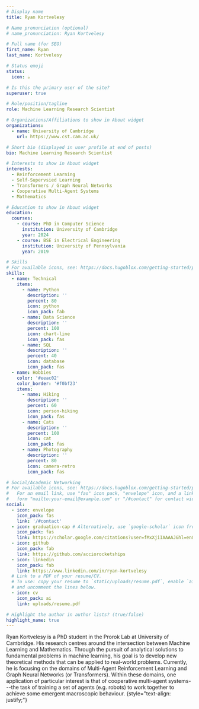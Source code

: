 ```yaml
---
# Display name
title: Ryan Kortvelesy

# Name pronunciation (optional)
# name_pronunciation: Ryan Kortvelesy

# Full name (for SEO)
first_name: Ryan
last_name: Kortvelesy

# Status emoji
status:
  icon: ☕️

# Is this the primary user of the site?
superuser: true

# Role/position/tagline
role: Machine Learning Research Scientist

# Organizations/Affiliations to show in About widget
organizations:
  - name: University of Cambridge
    url: https://www.cst.cam.ac.uk/

# Short bio (displayed in user profile at end of posts)
bio: Machine Learning Research Scientist

# Interests to show in About widget
interests:
  - Reinforcement Learning
  - Self-Supervsied Learning
  - Transformers / Graph Neural Networks
  - Cooperative Multi-Agent Systems
  - Mathematics

# Education to show in About widget
education:
  courses:
    - course: PhD in Computer Science
      institution: University of Cambridge
      year: 2024
    - course: BSE in Electrical Engineering
      institution: University of Pennsylvania
      year: 2019

# Skills
# For available icons, see: https://docs.hugoblox.com/getting-started/page-builder/#icons
skills:
  - name: Technical
    items:
      - name: Python
        description: ''
        percent: 80
        icon: python
        icon_pack: fab
      - name: Data Science
        description: ''
        percent: 100
        icon: chart-line
        icon_pack: fas
      - name: SQL
        description: ''
        percent: 40
        icon: database
        icon_pack: fas
  - name: Hobbies
    color: '#eeac02'
    color_border: '#f0bf23'
    items:
      - name: Hiking
        description: ''
        percent: 60
        icon: person-hiking
        icon_pack: fas
      - name: Cats
        description: ''
        percent: 100
        icon: cat
        icon_pack: fas
      - name: Photography
        description: ''
        percent: 80
        icon: camera-retro
        icon_pack: fas

# Social/Academic Networking
# For available icons, see: https://docs.hugoblox.com/getting-started/page-builder/#icons
#   For an email link, use "fas" icon pack, "envelope" icon, and a link in the
#   form "mailto:your-email@example.com" or "/#contact" for contact widget.
social:
  - icon: envelope
    icon_pack: fas
    link: '/#contact'
  - icon: graduation-cap # Alternatively, use `google-scholar` icon from `ai` icon pack
    icon_pack: fas
    link: https://scholar.google.com/citations?user=fMxXjiIAAAAJ&hl=en&authuser=1
  - icon: github
    icon_pack: fab
    link: https://github.com/acciorocketships
  - icon: linkedin
    icon_pack: fab
    link: https://www.linkedin.com/in/ryan-kortvelesy
  # Link to a PDF of your resume/CV.
  # To use: copy your resume to `static/uploads/resume.pdf`, enable `ai` icons in `params.yaml`,
  # and uncomment the lines below.
  - icon: cv
    icon_pack: ai
    link: uploads/resume.pdf

# Highlight the author in author lists? (true/false)
highlight_name: true
---
```


Ryan Kortvelesy is a PhD student in the Prorok Lab at University of Cambridge. His research centres around the intersection between Machine Learning and Mathematics. Through the pursuit of analytical solutions to fundamental problems in machine learning, his goal is to develop new theoretical methods that can be applied to real-world problems. Currently, he is focusing on the domains of Multi-Agent Reinforcement Learning and Graph Neural Networks (or Transformers). Within these domains, one application of particular interest is that of cooperative multi-agent systems---the task of training a set of agents (e.g. robots) to work together to achieve some emergent macroscopic behaviour.
{style="text-align: justify;"}
